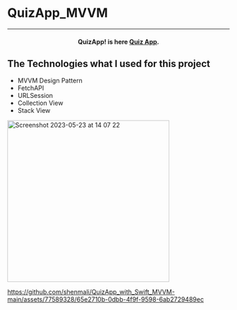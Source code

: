 # QuizApp_MVVM

<hr>
<h4 align="center">QuizApp! is here <a href="https://github.com/shenmali/QuizApp_with_Swift_MVVM-main" target="_blank">Quiz App</a>.</h4>

## The Technologies what I used for this project

* MVVM Design Pattern
* FetchAPI
* URLSession
* Collection View
* Stack View



<img width="367" alt="Screenshot 2023-05-23 at 14 07 22" src="https://github.com/shenmali/QuizApp_with_Swift_MVVM-main/assets/77589328/aa7a14d6-0bf6-4275-b700-91ebbbdee994">




https://github.com/shenmali/QuizApp_with_Swift_MVVM-main/assets/77589328/65e2710b-0dbb-4f9f-9598-6ab2729489ec


